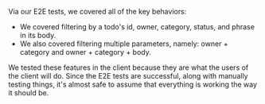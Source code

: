 Via our E2E tests, we covered all of the key behaviors:
- We covered filtering by a todo's id, owner, category, status, and phrase in its body.
- We also covered filtering multiple parameters, namely: owner + category and owner + category + body.

We tested these features in the client because they are what the users of the client will do.
Since the E2E tests are successful, along with manually testing things, it's almost safe to assume that everything is working the way it should be.
